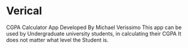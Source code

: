 # Verical
CGPA Calculator App Developed By Michael Verissimo
This app can be used by Undergraduate university students, in calculating their CGPA
It does not matter what level the Student is.
